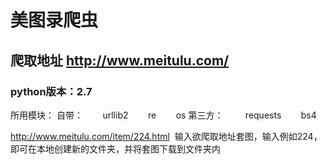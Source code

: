 #   美图录爬虫
##  爬取地址 http://www.meitulu.com/
### python版本：2.7

所用模块：
自带：
        urllib2
        re
        os
第三方：        
        requests
        bs4

http://www.meitulu.com/item/224.html  输入欲爬取地址套图，输入例如224，
即可在本地创建新的文件夹，并将套图下载到文件夹内
